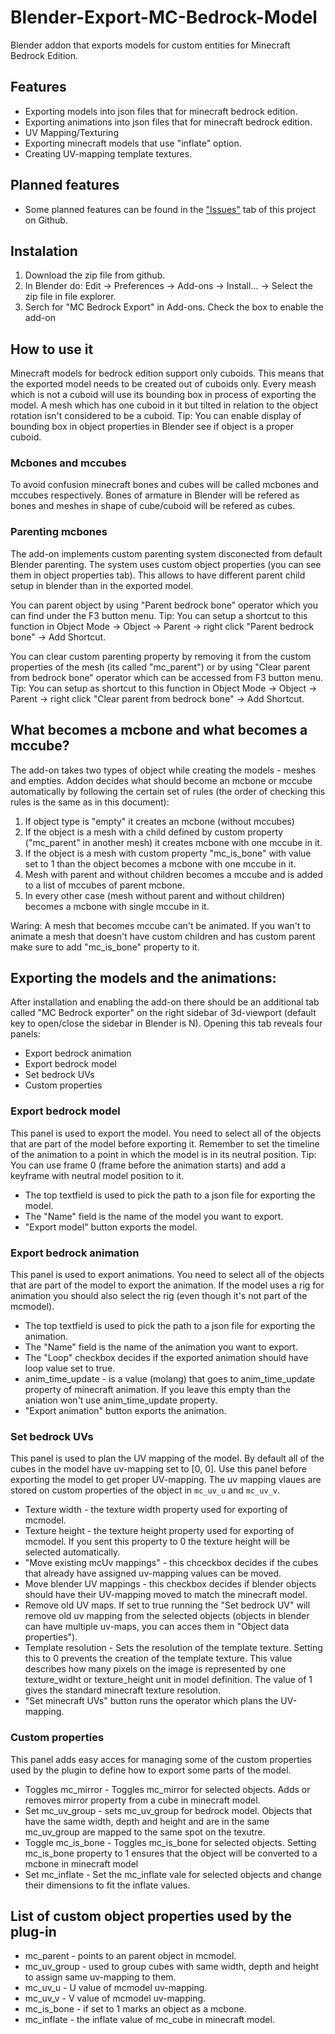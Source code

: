 # Blender-Export-MC-Bedrock-Model
Blender addon that exports models for custom entities for Minecraft Bedrock
Edition.

## Features
- Exporting models into json files that for minecraft bedrock edition.
- Exporting animations into json files that for minecraft bedrock edition.
- UV Mapping/Texturing
- Exporting minecraft models that use "inflate" option.
- Creating UV-mapping template textures.
## Planned features
- Some planned features can be found in the
["Issues"](https://github.com/Nusiq/Blender-Export-MC-Bedrock-Model/issues])
tab of this project on Github.

## Instalation
1. Download the zip file from github.
2. In Blender do: Edit -> Preferences -> Add-ons -> Install... -> Select the
zip file in file explorer.
3. Serch for "MC Bedrock Export" in Add-ons. Check the box to enable the add-on

## How to use it
Minecraft models for bedrock edition support only cuboids. This means that the
exported model needs to be created out of cuboids only. Every meash which is
not a cuboid will use its bounding box in process of exporting the model. A
mesh which has one cuboid in it but tilted in relation to the object rotation
isn't considered to be a cuboid. Tip: You can enable display of bounding box
in object properties in Blender see if object is a proper cuboid.

### Mcbones and mccubes
To avoid confusion minecraft bones and cubes will be called mcbones and mccubes
respectively. Bones of armature in Blender will be refered as bones and meshes
in shape of cube/cuboid will be refered as cubes.

### Parenting mcbones
The add-on implements custom parenting system disconected from default Blender
parenting. The system uses custom object properties (you can see them in object
properties tab). This allows to have different parent child setup in blender
than in the exported model.

You can parent object by using "Parent bedrock bone" operator which you can
find under the F3 button menu. Tip: You can setup a shortcut to this
function in Object Mode -> Object -> Parent -> right click "Parent bedrock
bone" -> Add Shortcut.

You can clear custom parenting property by removing it from the custom
properties of the mesh (its called "mc_parent") or by using "Clear parent from
bedrock bone" operator which can be accessed from F3 button menu. Tip: You can
setup as shortcut to this function in Object Mode -> Object -> Parent -> right
click "Clear parent from bedrock bone" -> Add Shortcut.

## What becomes a mcbone and what becomes a mccube?
The add-on takes two types of object while creating the models - meshes and
empties. Addon decides what should become an mcbone or mccube automatically by
following the certain set of rules (the order of checking this rules is the
same as in this document):
1. If object type is "empty" it creates an mcbone (without mccubes)
2. If the object is a mesh with a child defined by custom property ("mc_parent"
in another mesh) it creates mcbone with one mccube in it.
3. If the object is a mesh with custom property "mc_is_bone" with value set
to 1 than the object becomes a mcbone with one mccube in it.
4. Mesh with parent and without children becomes a mccube and is added to a
list of mccubes of parent mcbone.
5. In every other case (mesh without parent and without children) becomes a
mcbone with single mccube in it.

Waring: A mesh that becomes mccube can't be animated. If you wan't to animate
a mesh that doesn't have custom children and has custom parent make sure to
add "mc_is_bone" property to it.

## Exporting the models and the animations:
After installation and enabling the add-on there should be an additional tab
called "MC Bedrock exporter" on the right sidebar of 3d-viewport (default key
to open/close the sidebar in Blender is N). Opening this tab reveals four
panels:
- Export bedrock animation
- Export bedrock model
- Set bedrock UVs
- Custom properties
### Export bedrock model
This panel is used to export the model. You need to select all of the objects
that are part of the model before exporting it.  Remember to set the timeline
of the animation to a point in which the model is in its neutral position.
Tip: You can use frame 0 (frame before the animation starts) and add a keyframe
with neutral model position to it.
- The top textfield is used to pick the path to a json file for exporting the
model.
- The "Name" field is the name of the model you want to export.
- "Export model" button exports the model.
### Export bedrock animation
This panel is used to export animations. You need to select all of the objects
that are part of the model to export the animation. If the model uses a rig for
animation you should also select the rig (even though it's not part of the
mcmodel).
- The top textfield is used to pick the path to a json file for exporting the
animation.
- The "Name" field is the name of the animation you want to export.
- The "Loop" checkbox decides if the exported animation should have loop value
set to true.
- anim_time_update - is a value (molang) that goes to anim_time_update property
of minecraft animation. If you leave this empty than the aniation won't use
anim_time_update property.
- "Export animation" button exports the animation.
### Set bedrock UVs
This panel is used to plan the UV mapping of the model. By default all of the
cubes in the model have uv-mapping set to [0, 0]. Use this panel before
exporting the model to get proper UV-mapping. The uv mapping vlaues are stored
on custom properties of the object in `mc_uv_u` and `mc_uv_v`.
- Texture width - the texture width property used for exporting of mcmodel.
- Texture height - the texture height property used for exporting of mcmodel.
If you sent this property to 0 the texture height will be selected
automatically.
- "Move existing mcUv mappings" - this chceckbox decides if the cubes that
already have assigned uv-mapping values can be moved.
- Move blender UV mappings - this checkbox decides if blender objects should
have their UV-mapping moved to match the minecraft model.
- Remove old UV maps. If set to true running the "Set bedrock UV" will remove
old uv mapping from the selected objects (objects in blender can have multiple
uv-maps, you can acces them in "Object data properties").
- Template resolution - Sets the resolution of the template texture.
Setting this to 0 prevents the creation of the template texture. This value
describes how many pixels on the image is represented by one texture_widht or
texture_height unit in model definition. The value of 1 gives the standard
minecraft texture resolution.
- "Set minecraft UVs" button runs the operator which plans the UV-mapping.
### Custom properties
This panel adds easy acces for managing some of the custom properties used by
the plugin to define how to export some parts of the model.
- Toggles mc_mirror - Toggles mc_mirror for selected objects. Adds or removes
mirror property from a cube in minecraft model.
- Set mc_uv_group - sets mc_uv_group for bedrock model. Objects that have the
same width, depth and height and are in the same mc_uv_group are mapped to
the same spot on the texutre.
- Toggle mc_is_bone - Toggles mc_is_bone for selected objects. Setting
mc_is_bone property to 1 ensures that the object will be converted to a mcbone
in minecraft model
- Set mc_inflate - Set the mc_inflate vale for selected objects and change their dimensions to fit the inflate values.


## List of custom object properties used by the plug-in
- mc_parent - points to an parent object in mcmodel.
- mc_uv_group - used to group cubes with same width, depth and height to assign
same uv-mapping to them.
- mc_uv_u - U value of mcmodel uv-mapping.
- mc_uv_v - V value of mcmodel uv-mapping.
- mc_is_bone - if set to 1 marks an object as a mcbone.
- mc_inflate - the inflate value of mc_cube in minecraft model.
